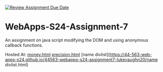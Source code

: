 [![Review Assignment Due Date](https://classroom.github.com/assets/deadline-readme-button-24ddc0f5d75046c5622901739e7c5dd533143b0c8e959d652212380cedb1ea36.svg)](https://classroom.github.com/a/cdqffI9o)
# WebApps-S24-Assignment-7
An assignment on java script modifying the DOM and using anonymous callback functions.


Hosted At: [money.html](https://44-563-web-apps-s24.github.io/44563-webapps-s24-assignment7-lukevaughn20/money.html)
[precision.html](https://44-563-web-apps-s24.github.io/44563-webapps-s24-assignment7-lukevaughn20/precision.html)
[name divlist](https://44-563-web-apps-s24.github.io/44563-webapps-s24-assignment7-lukevaughn20/name divlist.html)
